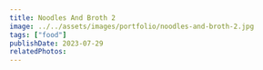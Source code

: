 ```yaml
---
title: Noodles And Broth 2
image: ../../assets/images/portfolio/noodles-and-broth-2.jpg
tags: ["food"]
publishDate: 2023-07-29
relatedPhotos:
---
```

